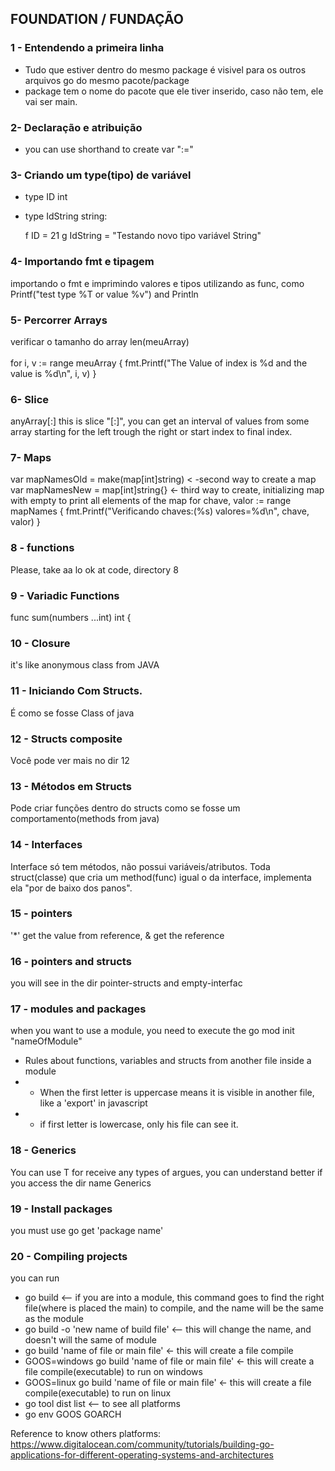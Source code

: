 ## FOUNDATION / FUNDAÇÃO

### 1 - Entendendo a primeira linha
* Tudo que estiver dentro do mesmo package é visivel para os outros arquivos go do mesmo pacote/package
* package tem o nome do pacote que ele tiver inserido, caso não tem, ele vai ser main.

### 2- Declaração e atribuição
* you can use shorthand to create var ":="

### 3- Criando um type(tipo) de variável
* type ID int
* type IdString string:

  f ID      = 21
  g IdString = "Testando novo tipo variável String"


### 4- Importando fmt e tipagem
importando o fmt e imprimindo valores e tipos utilizando as func, como
Printf("test type %T or value %v")  and Println

### 5- Percorrer Arrays
verificar o tamanho do array len(meuArray) <br />  
for i, v := range meuArray {
fmt.Printf("The Value of index is %d and the value is %d\n", i, v)
}

### 6- Slice
anyArray[:] this is slice "[:]", you can get an interval of values from some array
starting for the left trough the right or start index to final index.

### 7- Maps
var mapNamesOld = make(map[int]string) < -second way to create a map
var mapNamesNew = map[int]string{} <- third way to create, initializing map with empty
to print all elements of the map
for chave, valor := range mapNames {
fmt.Printf("Verificando chaves:(%s) valores=%d\n", chave, valor)
}

### 8 - functions
Please, take aa lo ok at code, directory 8

### 9 - Variadic Functions
func sum(numbers ...int) int {

### 10 - Closure
it's like anonymous class from JAVA


### 11 - Iniciando Com Structs.
É como se fosse Class of java

### 12 - Structs composite
Você pode ver mais no dir 12

### 13 - Métodos em Structs
Pode criar funções dentro do structs como se fosse um comportamento(methods from java)

### 14 - Interfaces
Interface só tem métodos, não possui variáveis/atributos. Toda struct(classe)
que cria um method(func) igual o da interface, implementa ela "por de baixo dos panos".

### 15 - pointers
'*' get the value from reference, & get the reference 

### 16 - pointers and structs
you will see in the dir pointer-structs and empty-interfac

### 17 - modules and packages
when you want to use a module, you need to execute the go mod init "nameOfModule"
- Rules about functions, variables and structs from another file inside a module
- - When the first letter is uppercase means it is visible in another file, like a 'export' in javascript
- - if first letter is lowercase, only his file can see it. 

### 18 - Generics
You can use T for receive any types of argues, you can understand better if you access the dir name Generics

### 19 - Install packages
you must use go get 'package name' 

### 20 - Compiling projects
you can run 
* go build <-- if you are into a module, this command goes to find the right file(where is placed the main) to compile, and the name will be the same as the module
* go build -o 'new name of build file' <-- this will change the name, and doesn't will the same of module
* go build 'name of file or main file' <- this will create a file compile 
* GOOS=windows go build 'name of file or main file' <- this will create a file compile(executable) to run on windows
* GOOS=linux go build 'name of file or main file' <- this will create a file compile(executable) to run on linux
* go tool dist list <-- to see all platforms
* go env GOOS GOARCH

Reference to know others platforms:
https://www.digitalocean.com/community/tutorials/building-go-applications-for-different-operating-systems-and-architectures